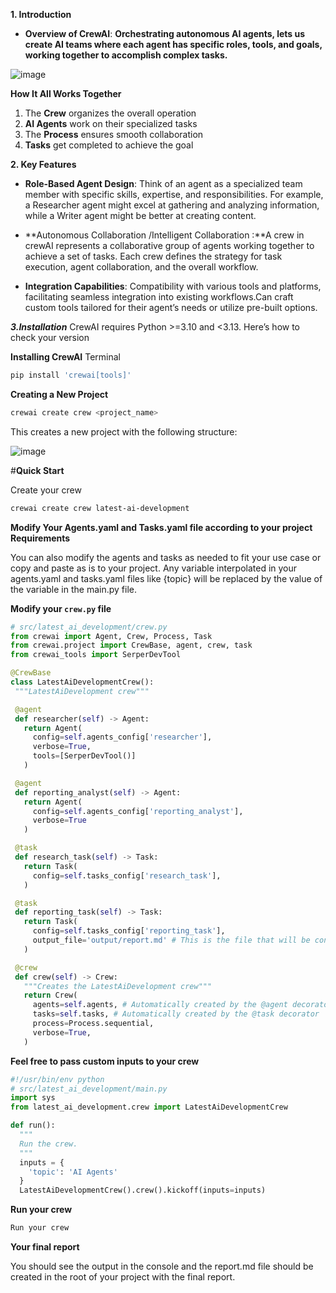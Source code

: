 **1. Introduction**

- **Overview of CrewAI**: **Orchestrating autonomous AI agents, lets us create AI teams where each agent has specific roles, tools, and goals, working together to accomplish complex tasks.**

![image](https://github.com/user-attachments/assets/9e3bada1-def9-4e12-ba4e-cfc9accd9b70)


 **How It All Works Together**

1. The **Crew** organizes the overall operation
2. **AI Agents** work on their specialized tasks
3. The **Process** ensures smooth collaboration
4. **Tasks** get completed to achieve the goal

**2. Key Features**

- **Role-Based Agent Design**: Think of an agent as a specialized team member with specific skills, expertise, and responsibilities. For example, a Researcher agent might excel at gathering and analyzing information, while a Writer agent might be better at creating content.

- **Autonomous Collaboration /Intelligent Collaboration :**A crew in crewAI represents a collaborative group of agents working together to achieve a set of tasks. Each crew defines the strategy for task execution, agent collaboration, and the overall workflow.

- **Integration Capabilities**: Compatibility with various tools and platforms, facilitating seamless integration into existing workflows.Can craft custom tools tailored for their agent’s needs or utilize pre-built options.

***3.Installation***
CrewAI requires Python >=3.10 and <3.13. Here’s how to check your version

**Installing CrewAI**
Terminal
```powershell
pip install 'crewai[tools]'
```

**Creating a New Project**
```powershell
crewai create crew <project_name>
```

This creates a new project with the following structure:

![image](https://github.com/user-attachments/assets/08da6c64-ffe4-42c4-a564-0136e2a4bec9)



#**Quick Start**

Create your crew
```powershell
crewai create crew latest-ai-development
```

**Modify Your Agents.yaml and Tasks.yaml file according to your project Requirements**

You can also modify the agents and tasks as needed to fit your use case or copy and paste as is to your project. Any variable interpolated in your agents.yaml and tasks.yaml files like {topic} will be replaced by the value of the variable in the main.py file.

 
 **Modify your `crew.py` file**

 ```python
# src/latest_ai_development/crew.py
from crewai import Agent, Crew, Process, Task
from crewai.project import CrewBase, agent, crew, task
from crewai_tools import SerperDevTool

@CrewBase
class LatestAiDevelopmentCrew():
  """LatestAiDevelopment crew"""

  @agent
  def researcher(self) -> Agent:
    return Agent(
      config=self.agents_config['researcher'],
      verbose=True,
      tools=[SerperDevTool()]
    )

  @agent
  def reporting_analyst(self) -> Agent:
    return Agent(
      config=self.agents_config['reporting_analyst'],
      verbose=True
    )

  @task
  def research_task(self) -> Task:
    return Task(
      config=self.tasks_config['research_task'],
    )

  @task
  def reporting_task(self) -> Task:
    return Task(
      config=self.tasks_config['reporting_task'],
      output_file='output/report.md' # This is the file that will be contain the final report.
    )

  @crew
  def crew(self) -> Crew:
    """Creates the LatestAiDevelopment crew"""
    return Crew(
      agents=self.agents, # Automatically created by the @agent decorator
      tasks=self.tasks, # Automatically created by the @task decorator
      process=Process.sequential,
      verbose=True,
    )

```


**Feel free to pass custom inputs to your crew**

```python
#!/usr/bin/env python
# src/latest_ai_development/main.py
import sys
from latest_ai_development.crew import LatestAiDevelopmentCrew

def run():
  """
  Run the crew.
  """
  inputs = {
    'topic': 'AI Agents'
  }
  LatestAiDevelopmentCrew().crew().kickoff(inputs=inputs)

```

**Run your crew**

```powershell
Run your crew
```

**Your final report**


You should see the output in the console and the report.md file should be created in the root of your project with the final report.
